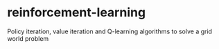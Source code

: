 # reinforcement-learning
Policy iteration, value iteration and Q-learning algorithms to solve a grid world problem
